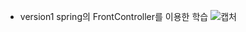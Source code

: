 * version1
spring의 FrontController를 이용한 학습
![캡처](https://user-images.githubusercontent.com/42162127/118386625-b7f8aa80-b653-11eb-8a33-a7703ea08857.PNG)
